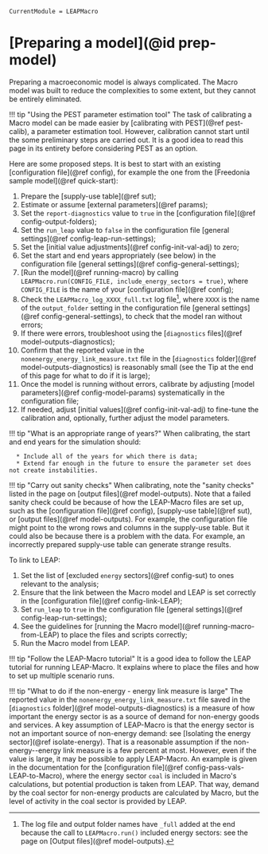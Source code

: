 ```@meta
CurrentModule = LEAPMacro
```

# [Preparing a model](@id prep-model)
Preparing a macroeconomic model is always complicated. The Macro model was built to reduce the complexities to some extent, but they cannot be entirely eliminated.

!!! tip "Using the PEST parameter estimation tool"
    The task of calibrating a Macro model can be made easier by [calibrating with PEST](@ref pest-calib), a parameter estimation tool. However, calibration cannot start until the some preliminary steps are carried out. It is a good idea to read this page in its entirety before considering PEST as an option.

Here are some proposed steps. It is best to start with an existing [configuration file](@ref config), for example the one from the [Freedonia sample model](@ref quick-start):
  1. Prepare the [supply-use table](@ref sut);
  1. Estimate or assume [external parameters](@ref params);
  1. Set the `report-diagnostics` value to `true` in the [configuration file](@ref config-output-folders);
  1. Set the `run_leap` value to `false` in the configuration file [general settings](@ref config-leap-run-settings);
  1. Set the [initial value adjustments](@ref config-init-val-adj) to zero;
  1. Set the start and end years appropriately (see below) in the configuration file [general settings](@ref config-general-settings);
  1. [Run the model](@ref running-macro) by calling `LEAPMacro.run(CONFIG_FILE, include_energy_sectors = true)`, where `CONFIG_FILE` is the name of your [configuration file](@ref config);
  1. Check the `LEAPMacro_log_XXXX_full.txt` log file[^1], where `XXXX` is the name of the `output_folder` setting in the configuration file [general settings](@ref config-general-settings), to check that the model ran without errors;
  1. If there were errors, troubleshoot using the [`diagnostics` files](@ref model-outputs-diagnostics);
  1. Confirm that the reported value in the `nonenergy_energy_link_measure.txt` file in the [`diagnostics` folder](@ref model-outputs-diagnostics) is reasonably small (see the Tip at the end of this page for what to do if it is large);
  1. Once the model is running without errors, calibrate by adjusting [model parameters](@ref config-model-params) systematically in the configuration file;
  1. If needed, adjust [initial values](@ref config-init-val-adj) to fine-tune the calibration and, optionally, further adjust the model parameters.

[^1]: The log file and output folder names have `_full` added at the end because the call to `LEAPMacro.run()` included energy sectors: see the page on [Output files](@ref model-outputs).

!!! tip "What is an appropriate range of years?"
    When calibrating, the start and end years for the simulation should:

      * Include all of the years for which there is data;
      * Extend far enough in the future to ensure the parameter set does not create instabilities.

!!! tip "Carry out sanity checks"
    When calibrating, note the "sanity checks" listed in the page on [output files](@ref model-outputs). Note that a failed sanity check could be because of how the LEAP-Macro files are set up, such as the [configuration file](@ref config), [supply-use table](@ref sut), or [output files](@ref model-outputs). For example, the configuration file might point to the wrong rows and columns in the supply-use table. But it could also be because there is a problem with the data. For example, an incorrectly prepared supply-use table can generate strange results.

To link to LEAP:
  1. Set the list of [excluded `energy` sectors](@ref config-sut) to ones relevant to the analysis;
  1. Ensure that the link between the Macro model and LEAP is set correctly in the [configuration file](@ref config-link-LEAP);
  1. Set `run_leap` to `true` in the configuration file [general settings](@ref config-leap-run-settings);
  1. See the guidelines for [running the Macro model](@ref running-macro-from-LEAP) to place the files and scripts correctly;
  1. Run the Macro model from LEAP.

!!! tip "Follow the LEAP-Macro tutorial"
    It is a good idea to follow the LEAP tutorial for running LEAP-Macro. It explains where to place the files and how to set up multiple scenario runs.

!!! tip "What to do if the non-energy - energy link measure is large"
    The reported value in the `nonenergy_energy_link_measure.txt` file saved in the [`diagnostics` folder](@ref model-outputs-diagnostics) is a measure of how important the energy sector is as a source of demand for non-energy goods and services. A key assumption of LEAP-Macro is that the energy sector is not an important source of non-energy demand: see [Isolating the energy sector](@ref isolate-energy). That is a reasonable assumption if the non-energy--energy link measure is a few percent at most. However, even if the value is large, it may be possible to apply LEAP-Macro. An example is given in the documentation for the [configuration file](@ref config-pass-vals-LEAP-to-Macro), where the energy sector `coal` is included in Macro's calculations, but potential production is taken from LEAP. That way, demand by the coal sector for non-energy products are calculated by Macro, but the level of activity in the coal sector is provided by LEAP.
